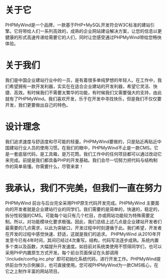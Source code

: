 # 关于它
PHPMyWind是一个品牌，一款基于PHP+MySQL开发符合W3C标准的建站引擎。它将带给人们一系列高效的，成熟的企业网站建设解决方案，让您的信息以更健康的形式高速传递给需要它的人们，同时让您感受通过PHPMyWind带给您畅快体验。
# 关于我们
我们是中国企业建站行业中的一员，是有着很多单纯梦想的年轻人。在工作中，我们希望拥有一款开发利器，实实在在适合企业建站的开发利器，希望它灵活、快捷、高效。有时候我们不需要太繁华的功能，有时候我们又需要强大的支持，由此就有了PHPMyWind。我们喜欢开发，乐于在开发中寻找快乐，但是我们不仅仅要开发，我们更要做出自己的特色。
# 设计理念
我们追求速度与舒适度和尽可能的轻量。PHPMyWind要做的，只是贴近再贴近中国建站行业人员的使用习惯。在我们的眼中，PHPMyWind不止是一款CMS。它是一套底层代码，是工具箱，是万花筒。我们工作中的任何项目都可以通过改动它来完成。前提是我们都具备PHP的开发基础。我们会尽一切努力把代码与结构制作的简单易懂。你需要什么，尽管来拿！
# 我承认，我们不完美，但我们一直在努力
PHPMyWind 前台与后台完全采用PHP原生代码开发完成。PHPMyWind 主要面向的开发者就是企业建站行业的同学们。我们需要的是简单的，快速的，稳定的，拆分性较强的CMS。可能每个站只有几个栏目，亦或网站功能较为特殊需要定制。所以，对功能模块化要求极强。因此，我们总结上述几点是企业建站开发者们最需要的几点需求，以此为突破口，开发过程中时刻遵循于此。我们希望，开发者在开发的过程中感觉快速、舒适，这就是我们的追求。
PHPMyWind 从2010年开发至今已有4年时间，其间已经过4次重写。结构，代码写法逐步成熟。系统内置多个类以及函数，大幅提升开发速度。如目前对系统类使用不惯得同学们，也可以采用PHP内置原生方式开发。每个前台页面保证在头部调用 '/include/config.inc.php' 即可初始化系统代码，进行开发工作。PHPMyWind提供前台作为示例展示，也可直接使用。您可视PHPMyWind为一款CMS核心，在它之上制作丰富的网站项目。
